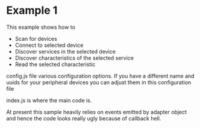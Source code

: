 # Example 1

This example shows how to
* Scan for devices
* Connect to selected device
* Discover services in the selected device
* Discover characteristics of the selected service
* Read the selected characteristic

config.js file various configuration options. If you have a different name and uuids for
your peripheral devices you can adjust them in this configuration file

index.js is where the main code is.

At present this sample heavily relies on events emitted by adapter object and hence the
code looks really ugly because of callback hell. 
